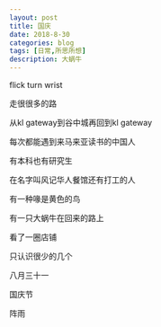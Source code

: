 ```yaml
---
layout: post
title: 国庆
date: 2018-8-30
categories: blog
tags: [日常,所思所想]
description: 大蜗牛
---
```


flick turn wrist

走很很多的路

从kl gateway到谷中城再回到kl gateway

每次都能遇到来马来亚读书的中国人

有本科也有研究生

在名字叫风记华人餐馆还有打工的人

有一种喙是黄色的鸟

有一只大蜗牛在回来的路上

看了一圈店铺

只认识很少的几个

八月三十一

国庆节

阵雨
